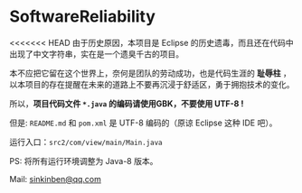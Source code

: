 # SoftwareReliability
<<<<<<< HEAD
由于历史原因，本项目是 Eclipse 的历史遗毒，而且还在代码中出现了中文字符串，实在是一个遗臭千古的项目。

本不应把它留在这个世界上，奈何是团队的劳动成功，也是代码生涯的 **耻辱柱** ，以本项目的存在提醒在未来的道路上不要再沉浸于舒适区，勇于拥抱技术的变化。

所以，**项目代码文件 `*.java` 的编码请使用GBK，不要使用 UTF-8 !**

但是: `README.md` 和 `pom.xml` 是 UTF-8 编码的（原谅 Eclipse 这种 IDE 吧）。

运行入口：`src2/com/view/main/Main.java`

PS: 将所有运行环境调整为 Java-8 版本。

Mail: sinkinben@qq.com

